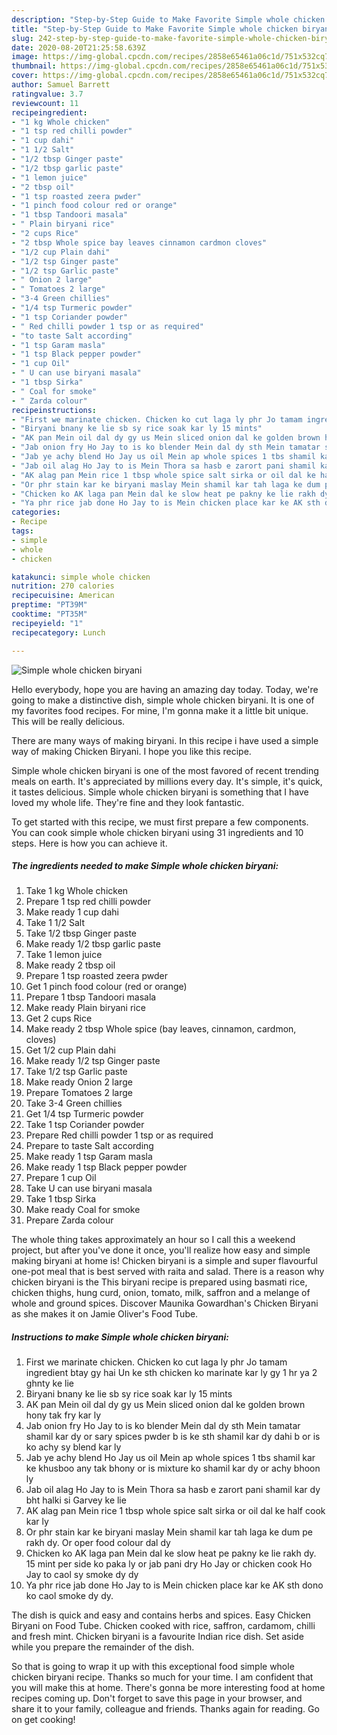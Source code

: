 ```yaml
---
description: "Step-by-Step Guide to Make Favorite Simple whole chicken biryani"
title: "Step-by-Step Guide to Make Favorite Simple whole chicken biryani"
slug: 242-step-by-step-guide-to-make-favorite-simple-whole-chicken-biryani
date: 2020-08-20T21:25:58.639Z
image: https://img-global.cpcdn.com/recipes/2858e65461a06c1d/751x532cq70/simple-whole-chicken-biryani-recipe-main-photo.jpg
thumbnail: https://img-global.cpcdn.com/recipes/2858e65461a06c1d/751x532cq70/simple-whole-chicken-biryani-recipe-main-photo.jpg
cover: https://img-global.cpcdn.com/recipes/2858e65461a06c1d/751x532cq70/simple-whole-chicken-biryani-recipe-main-photo.jpg
author: Samuel Barrett
ratingvalue: 3.7
reviewcount: 11
recipeingredient:
- "1 kg Whole chicken"
- "1 tsp red chilli powder"
- "1 cup dahi"
- "1 1/2 Salt"
- "1/2 tbsp Ginger paste"
- "1/2 tbsp garlic paste"
- "1 lemon juice"
- "2 tbsp oil"
- "1 tsp roasted zeera pwder"
- "1 pinch food colour red or orange"
- "1 tbsp Tandoori masala"
- " Plain biryani rice"
- "2 cups Rice"
- "2 tbsp Whole spice bay leaves cinnamon cardmon cloves"
- "1/2 cup Plain dahi"
- "1/2 tsp Ginger paste"
- "1/2 tsp Garlic paste"
- " Onion 2 large"
- " Tomatoes 2 large"
- "3-4 Green chillies"
- "1/4 tsp Turmeric powder"
- "1 tsp Coriander powder"
- " Red chilli powder 1 tsp or as required"
- "to taste Salt according"
- "1 tsp Garam masla"
- "1 tsp Black pepper powder"
- "1 cup Oil"
- " U can use biryani masala"
- "1 tbsp Sirka"
- " Coal for smoke"
- " Zarda colour"
recipeinstructions:
- "First we marinate chicken. Chicken ko cut laga ly phr Jo tamam ingredient btay gy hai Un ke sth chicken ko marinate kar ly gy 1 hr ya 2 ghnty ke lie"
- "Biryani bnany ke lie sb sy rice soak kar ly 15 mints"
- "AK pan Mein oil dal dy gy us Mein sliced onion dal ke golden brown hony tak fry kar ly"
- "Jab onion fry Ho Jay to is ko blender Mein dal dy sth Mein tamatar shamil kar dy or sary spices pwder b is ke sth shamil kar dy dahi b or is ko achy sy blend kar ly"
- "Jab ye achy blend Ho Jay us oil Mein ap whole spices 1 tbs shamil kar ke khusboo any tak bhony or is mixture ko shamil kar dy or achy bhoon ly"
- "Jab oil alag Ho Jay to is Mein Thora sa hasb e zarort pani shamil kar dy bht halki si Garvey ke lie"
- "AK alag pan Mein rice 1 tbsp whole spice salt sirka or oil dal ke half cook kar ly"
- "Or phr stain kar ke biryani maslay Mein shamil kar tah laga ke dum pe rakh dy. Or oper food colour dal dy"
- "Chicken ko AK laga pan Mein dal ke slow heat pe pakny ke lie rakh dy. 15 mint per side ko paka ly or jab pani dry Ho Jay or chicken cook Ho Jay to caol sy smoke dy dy"
- "Ya phr rice jab done Ho Jay to is Mein chicken place kar ke AK sth dono ko caol smoke dy dy."
categories:
- Recipe
tags:
- simple
- whole
- chicken

katakunci: simple whole chicken 
nutrition: 270 calories
recipecuisine: American
preptime: "PT39M"
cooktime: "PT35M"
recipeyield: "1"
recipecategory: Lunch

---
```



![Simple whole chicken biryani](https://img-global.cpcdn.com/recipes/2858e65461a06c1d/751x532cq70/simple-whole-chicken-biryani-recipe-main-photo.jpg)

Hello everybody, hope you are having an amazing day today. Today, we're going to make a distinctive dish, simple whole chicken biryani. It is one of my favorites food recipes. For mine, I'm gonna make it a little bit unique. This will be really delicious.

There are many ways of making biryani. In this recipe i have used a simple way of making Chicken Biryani. I hope you like this recipe.

Simple whole chicken biryani is one of the most favored of recent trending meals on earth. It's appreciated by millions every day. It's simple, it's quick, it tastes delicious. Simple whole chicken biryani is something that I have loved my whole life. They're fine and they look fantastic.


To get started with this recipe, we must first prepare a few components. You can cook simple whole chicken biryani using 31 ingredients and 10 steps. Here is how you can achieve it.

<!--inarticleads1-->

##### The ingredients needed to make Simple whole chicken biryani:

1. Take 1 kg Whole chicken
1. Prepare 1 tsp red chilli powder
1. Make ready 1 cup dahi
1. Take 1 1/2 Salt
1. Take 1/2 tbsp Ginger paste
1. Make ready 1/2 tbsp garlic paste
1. Take 1 lemon juice
1. Make ready 2 tbsp oil
1. Prepare 1 tsp roasted zeera pwder
1. Get 1 pinch food colour (red or orange)
1. Prepare 1 tbsp Tandoori masala
1. Make ready  Plain biryani rice
1. Get 2 cups Rice
1. Make ready 2 tbsp Whole spice (bay leaves, cinnamon, cardmon, cloves)
1. Get 1/2 cup Plain dahi
1. Make ready 1/2 tsp Ginger paste
1. Take 1/2 tsp Garlic paste
1. Make ready  Onion 2 large
1. Prepare  Tomatoes 2 large
1. Take 3-4 Green chillies
1. Get 1/4 tsp Turmeric powder
1. Take 1 tsp Coriander powder
1. Prepare  Red chilli powder 1 tsp or as required
1. Prepare to taste Salt according
1. Make ready 1 tsp Garam masla
1. Make ready 1 tsp Black pepper powder
1. Prepare 1 cup Oil
1. Take  U can use biryani masala
1. Take 1 tbsp Sirka
1. Make ready  Coal for smoke
1. Prepare  Zarda colour


The whole thing takes approximately an hour so I call this a weekend project, but after you&#39;ve done it once, you&#39;ll realize how easy and simple making biryani at home is! Chicken biryani is a simple and super flavourful one-pot meal that is best served with raita and salad. There is a reason why chicken biryani is the This biryani recipe is prepared using basmati rice, chicken thighs, hung curd, onion, tomato, milk, saffron and a melange of whole and ground spices. Discover Maunika Gowardhan&#39;s Chicken Biryani as she makes it on Jamie Oliver&#39;s Food Tube. 

<!--inarticleads2-->

##### Instructions to make Simple whole chicken biryani:

1. First we marinate chicken. Chicken ko cut laga ly phr Jo tamam ingredient btay gy hai Un ke sth chicken ko marinate kar ly gy 1 hr ya 2 ghnty ke lie
1. Biryani bnany ke lie sb sy rice soak kar ly 15 mints
1. AK pan Mein oil dal dy gy us Mein sliced onion dal ke golden brown hony tak fry kar ly
1. Jab onion fry Ho Jay to is ko blender Mein dal dy sth Mein tamatar shamil kar dy or sary spices pwder b is ke sth shamil kar dy dahi b or is ko achy sy blend kar ly
1. Jab ye achy blend Ho Jay us oil Mein ap whole spices 1 tbs shamil kar ke khusboo any tak bhony or is mixture ko shamil kar dy or achy bhoon ly
1. Jab oil alag Ho Jay to is Mein Thora sa hasb e zarort pani shamil kar dy bht halki si Garvey ke lie
1. AK alag pan Mein rice 1 tbsp whole spice salt sirka or oil dal ke half cook kar ly
1. Or phr stain kar ke biryani maslay Mein shamil kar tah laga ke dum pe rakh dy. Or oper food colour dal dy
1. Chicken ko AK laga pan Mein dal ke slow heat pe pakny ke lie rakh dy. 15 mint per side ko paka ly or jab pani dry Ho Jay or chicken cook Ho Jay to caol sy smoke dy dy
1. Ya phr rice jab done Ho Jay to is Mein chicken place kar ke AK sth dono ko caol smoke dy dy.


The dish is quick and easy and contains herbs and spices. Easy Chicken Biryani on Food Tube. Chicken cooked with rice, saffron, cardamom, chilli and fresh mint. Chicken biryani is a favourite Indian rice dish. Set aside while you prepare the remainder of the dish. 

So that is going to wrap it up with this exceptional food simple whole chicken biryani recipe. Thanks so much for your time. I am confident that you will make this at home. There's gonna be more interesting food at home recipes coming up. Don't forget to save this page in your browser, and share it to your family, colleague and friends. Thanks again for reading. Go on get cooking!
